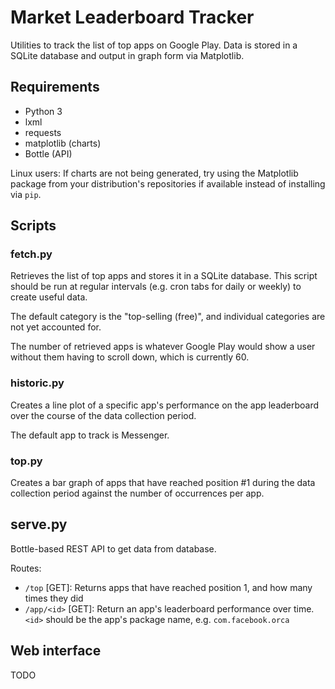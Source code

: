 Market Leaderboard Tracker
==========================

Utilities to track the list of top apps on Google Play. Data is stored in a SQLite database and output in graph form via Matplotlib.

Requirements
------------

* Python 3
* lxml
* requests
* matplotlib (charts)
* Bottle (API)

Linux users: If charts are not being generated, try using the Matplotlib package from your distribution's repositories if available instead of installing via `pip`.

Scripts
-------

### fetch.py

Retrieves the list of top apps and stores it in a SQLite database. This script should be run at regular intervals (e.g. cron tabs for daily or weekly) to create useful data.

The default category is the "top-selling (free)", and individual categories are not yet accounted for.

The number of retrieved apps is whatever Google Play would show a user without them having to scroll down, which is currently 60.

### historic.py

Creates a line plot of a specific app's performance on the app leaderboard over the course of the data collection period.

The default app to track is Messenger.

### top.py

Creates a bar graph of apps that have reached position #1 during the data collection period against the number of occurrences per app.

## serve.py

Bottle-based REST API to get data from database.

Routes:

* `/top` [GET]: Returns apps that have reached position 1, and how many times they did
* `/app/<id>` [GET]: Return an app's leaderboard performance over time. `<id>` should be the app's package name, e.g. `com.facebook.orca`

Web interface
-------------

TODO
